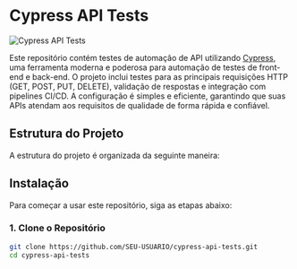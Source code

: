 # Cypress API Tests

![Cypress API Tests]([https://miro.medium.com/v2/resize:fit:1400/0*CkYF8pNwANy6rgbp.png](https://files.oaiusercontent.com/file-MFExpGJaTwYow44pAXgwsZ?se=2025-02-23T04%3A43%3A09Z&sp=r&sv=2024-08-04&sr=b&rscc=max-age%3D604800%2C%20immutable%2C%20private&rscd=attachment%3B%20filename%3D1f4b93af-42e3-4847-9279-2a1fee6de28f.webp&sig=Ze8cnBHarGnff5SAEqcwZNSNW4a0diwZmKaiUnpoqOU%3D))

Este repositório contém testes de automação de API utilizando [Cypress](https://www.cypress.io/), uma ferramenta moderna e poderosa para automação de testes de front-end e back-end. O projeto inclui testes para as principais requisições HTTP (GET, POST, PUT, DELETE), validação de respostas e integração com pipelines CI/CD. A configuração é simples e eficiente, garantindo que suas APIs atendam aos requisitos de qualidade de forma rápida e confiável.

## Estrutura do Projeto

A estrutura do projeto é organizada da seguinte maneira:

## Instalação

Para começar a usar este repositório, siga as etapas abaixo:

### 1. Clone o Repositório

```bash
git clone https://github.com/SEU-USUARIO/cypress-api-tests.git
cd cypress-api-tests


